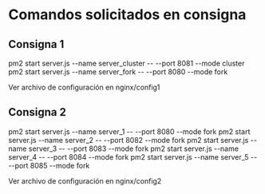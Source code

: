 # Comandos solicitados en consigna

## Consigna 1
pm2 start server.js  --name server_cluster -- --port 8081 --mode cluster
pm2 start server.js  --name server_fork -- --port 8080 --mode fork

Ver archivo de configuración en nginx/config1

## Consigna 2
pm2 start server.js  --name server_1 -- --port 8080 --mode fork
pm2 start server.js  --name server_2 -- --port 8082 --mode fork
pm2 start server.js  --name server_3 -- --port 8083 --mode fork
pm2 start server.js  --name server_4 -- --port 8084 --mode fork
pm2 start server.js  --name server_5 -- --port 8085 --mode fork

Ver archivo de configuración en nginx/config2